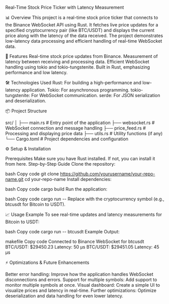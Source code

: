 Real-Time Stock Price Ticker with Latency Measurement


📊 Overview
This project is a real-time stock price ticker that connects to the Binance WebSocket API using Rust. It fetches live price updates for a specified cryptocurrency pair (like BTC/USDT) and displays the current price along with the latency of the data received. The project demonstrates low-latency data processing and efficient handling of real-time WebSocket data.



🚀 Features
Real-time stock price updates from Binance.
Measurement of latency between receiving and processing data.
Efficient WebSocket handling using tokio and tokio-tungstenite.
Built in Rust, emphasizing performance and low latency.


🛠️ Technologies Used
Rust: For building a high-performance and low-latency application.
Tokio: For asynchronous programming.
tokio-tungstenite: For WebSocket communication.
serde: For JSON serialization and deserialization.


📦 Project Structure

src/
│
├── main.rs          # Entry point of the application
├── websocket.rs     # WebSocket connection and message handling
├── price_feed.rs    # Processing and displaying price data
├── utils.rs         # Utility functions (if any)
└── Cargo.toml       # Project dependencies and configuration


⚙️ Setup & Installation

Prerequisites
Make sure you have Rust installed. If not, you can install it from here.
Step-by-Step Guide
Clone the repository:

bash
Copy code
git clone https://github.com/yourusername/your-repo-name.git
cd your-repo-name
Install dependencies:

bash
Copy code
cargo build
Run the application:

bash
Copy code
cargo run -- <symbol>
Replace <symbol> with the cryptocurrency symbol (e.g., btcusdt for Bitcoin to USDT).

📈 Usage Example
To see real-time updates and latency measurements for Bitcoin to USDT:

bash
Copy code
cargo run -- btcusdt
Example Output:

makefile
Copy code
Connected to Binance WebSocket for btcusdt
BTC/USDT: $29450.23
Latency: 50 µs
BTC/USDT: $29451.05
Latency: 45 µs


⚡ Optimizations & Future Enhancements

Better error handling: Improve how the application handles WebSocket disconnections and errors.
Support for multiple symbols: Add support to monitor multiple symbols at once.
Visual dashboard: Create a simple UI to visualize prices and latency in real-time.
Further optimizations: Optimize deserialization and data handling for even lower latency.
